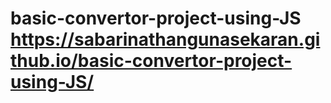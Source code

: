 # basic-convertor-project-using-JS https://sabarinathangunasekaran.github.io/basic-convertor-project-using-JS/
